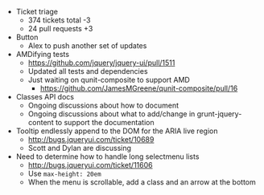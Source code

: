 * Ticket triage
  * 374 tickets total -3
  * 24 pull requests +3
* Button
  * Alex to push another set of updates
* AMDifying tests
  * https://github.com/jquery/jquery-ui/pull/1511
  * Updated all tests and dependencies
  * Just waiting on qunit-composite to support AMD
    * https://github.com/JamesMGreene/qunit-composite/pull/16
* Classes API docs
  * Ongoing discussions about how to document
  * Ongoing discussions about what to add/change in grunt-jquery-content to support the documentation
* Tooltip endlessly append to the DOM for the ARIA live region
  * http://bugs.jqueryui.com/ticket/10689
  * Scott and Dylan are discussing
* Need to determine how to handle long selectmenu lists
  * http://bugs.jqueryui.com/ticket/11606
  * Use `max-height: 20em`
  * When the menu is scrollable, add a class and an arrow at the bottom
  
